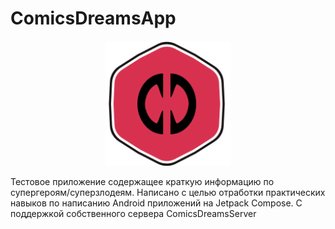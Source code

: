<p align="center">
  <h1>ComicsDreamsApp</h1>
</p>
<p align="center">
<img width="200" height="200" src="https://github.com/AndreyDemuhDev/ComicsDreamsApp/blob/master/ic_logo.svg">
</p>
Тестовое приложение содержащее краткую информацию по супергероям/суперзлодеям. Написано с целью отработки практических навыков по написанию Android приложений на Jetpack Compose.  С поддержкой собственного сервера ComicsDreamsServer
